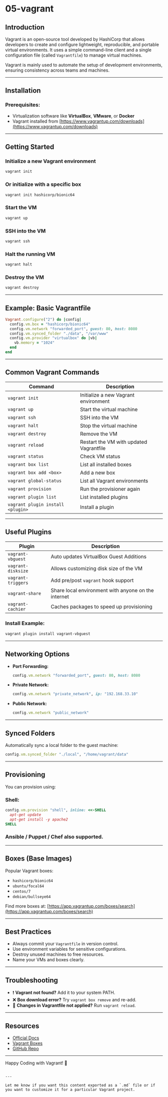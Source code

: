 # 05-vagrant 

## Introduction

Vagrant is an open-source tool developed by HashiCorp that allows developers to create and configure lightweight, reproducible, and portable virtual environments. It uses a simple command-line client and a single configuration file (called `Vagrantfile`) to manage virtual machines.

Vagrant is mainly used to automate the setup of development environments, ensuring consistency across teams and machines.

--- 

## Installation

### Prerequisites:
- Virtualization software like **VirtualBox**, **VMware**, or **Docker**
- Vagrant installed from [https://www.vagrantup.com/downloads](https://www.vagrantup.com/downloads)

---

## Getting Started

### Initialize a new Vagrant environment
```bash
vagrant init
```
### Or initialize with a specific box

```bash
vagrant init hashicorp/bionic64
```

### Start the VM

```bash
vagrant up
```

### SSH into the VM

```bash
vagrant ssh
```

### Halt the running VM

```bash
vagrant halt
```

### Destroy the VM

```bash
vagrant destroy
```

---

## 

## Example: Basic Vagrantfile

```ruby
Vagrant.configure("2") do |config|
  config.vm.box = "hashicorp/bionic64"
  config.vm.network "forwarded_port", guest: 80, host: 8080
  config.vm.synced_folder "./data", "/var/www"
  config.vm.provider "virtualbox" do |vb|
    vb.memory = "1024"
  end
end
```

---

## 

## Common Vagrant Commands

| Command | Description |
|--------|-------------|
| `vagrant init` | Initialize a new Vagrant environment |
| `vagrant up` | Start the virtual machine |
| `vagrant ssh` | SSH into the VM |
| `vagrant halt` | Stop the virtual machine |
| `vagrant destroy` | Remove the VM |
| `vagrant reload` | Restart the VM with updated Vagrantfile |
| `vagrant status` | Check VM status |
| `vagrant box list` | List all installed boxes |
| `vagrant box add <box>` | Add a new box |
| `vagrant global-status` | List all Vagrant environments |
| `vagrant provision` | Run the provisioner again |
| `vagrant plugin list` | List installed plugins |
| `vagrant plugin install <plugin>` | Install a plugin |

---

## 

## Useful Plugins

| Plugin | Description |
|--------|-------------|
| `vagrant-vbguest` | Auto updates VirtualBox Guest Additions |
| `vagrant-disksize` | Allows customizing disk size of the VM |
| `vagrant-triggers` | Add pre/post `vagrant` hook support |
| `vagrant-share` | Share local environment with anyone on the internet |
| `vagrant-cachier` | Caches packages to speed up provisioning |

### Install Example:
```bash
vagrant plugin install vagrant-vbguest
```

---

## 

## Networking Options

- **Port Forwarding:**
  ```ruby
  config.vm.network "forwarded_port", guest: 80, host: 8080
  ```

- **Private Network:**
  ```ruby
  config.vm.network "private_network", ip: "192.168.33.10"
  ```

- **Public Network:**
  ```ruby
  config.vm.network "public_network"
  ```

---

## 

## Synced Folders

Automatically sync a local folder to the guest machine:

```ruby
config.vm.synced_folder "./local", "/home/vagrant/data"
```

---

## 

## Provisioning

You can provision using:

### Shell:
```ruby
config.vm.provision "shell", inline: <<-SHELL
  apt-get update
  apt-get install -y apache2
SHELL
```

### Ansible / Puppet / Chef also supported.

---

## 

## Boxes (Base Images)

Popular Vagrant boxes:
- `hashicorp/bionic64`
- `ubuntu/focal64`
- `centos/7`
- `debian/bullseye64`

Find more boxes at: [https://app.vagrantup.com/boxes/search](https://app.vagrantup.com/boxes/search)

---

## 

## Best Practices

- Always commit your `Vagrantfile` in version control.
- Use environment variables for sensitive configurations.
- Destroy unused machines to free resources.
- Name your VMs and boxes clearly.

---

## 

## Troubleshooting

- ❗ **Vagrant not found?** Add it to your system PATH.
- ❌ **Box download error?** Try `vagrant box remove` and re-add.
- 🔄 **Changes in Vagrantfile not applied?** Run `vagrant reload`.

---

## 

## Resources

- [Official Docs](https://www.vagrantup.com/docs)
- [Vagrant Boxes](https://app.vagrantup.com/boxes/search)
- [GitHub Repo](https://github.com/hashicorp/vagrant)

---

Happy Coding with Vagrant! 🚀
```

---

Let me know if you want this content exported as a `.md` file or if you want to customize it for a particular Vagrant project.